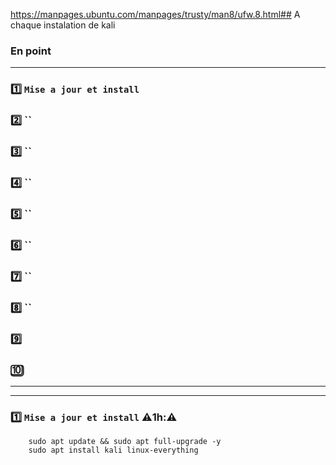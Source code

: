 https://manpages.ubuntu.com/manpages/trusty/man8/ufw.8.html## A chaque instalation de kali
### En  point
---
### 1️⃣ `Mise a jour et install`
### 2️⃣ ``
### 3️⃣ ``
### 4️⃣ ``
### 5️⃣ ``
### 6️⃣ ``
### 7️⃣ ``
### 8️⃣ ``
### 9️⃣
### 🔟
---
---
### 1️⃣ `Mise a jour et install` ⚠️1h:⚠️
        sudo apt update && sudo apt full-upgrade -y
        sudo apt install kali linux-everything



